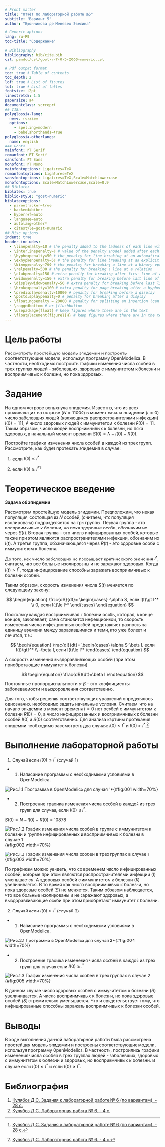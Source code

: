 ```yaml
---
# Front matter
title: "Отчёт по лабораторной работе №6"
subtitle: "Вариант 5"
author: "Бронникова де Менезеш Эвелина"

# Generic options
lang: ru-RU
toc-title: "Содержание"

# Bibliography
bibliography: bib/cite.bib
csl: pandoc/csl/gost-r-7-0-5-2008-numeric.csl

# Pdf output format
toc: true # Table of contents
toc_depth: 2
lof: true # List of figures
lot: true # List of tables
fontsize: 12pt
linestretch: 1.5
papersize: a4
documentclass: scrreprt
## I18n
polyglossia-lang:
  name: russian
  options:
    - spelling=modern
    - babelshorthands=true
polyglossia-otherlangs:
  name: english
### Fonts
mainfont: PT Serif
romanfont: PT Serif
sansfont: PT Sans
monofont: PT Mono
mainfontoptions: Ligatures=TeX
romanfontoptions: Ligatures=TeX
sansfontoptions: Ligatures=TeX,Scale=MatchLowercase
monofontoptions: Scale=MatchLowercase,Scale=0.9
## Biblatex
biblatex: true
biblio-style: "gost-numeric"
biblatexoptions:
  - parentracker=true
  - backend=biber
  - hyperref=auto
  - language=auto
  - autolang=other*
  - citestyle=gost-numeric
## Misc options
indent: true
header-includes:
  - \linepenalty=10 # the penalty added to the badness of each line within a paragraph (no associated penalty node) Increasing the value makes tex try to have fewer lines in the paragraph.
  - \interlinepenalty=0 # value of the penalty (node) added after each line of a paragraph.
  - \hyphenpenalty=50 # the penalty for line breaking at an automatically inserted hyphen
  - \exhyphenpenalty=50 # the penalty for line breaking at an explicit hyphen
  - \binoppenalty=700 # the penalty for breaking a line at a binary operator
  - \relpenalty=500 # the penalty for breaking a line at a relation
  - \clubpenalty=150 # extra penalty for breaking after first line of a paragraph
  - \widowpenalty=150 # extra penalty for breaking before last line of a paragraph
  - \displaywidowpenalty=50 # extra penalty for breaking before last line before a display math
  - \brokenpenalty=100 # extra penalty for page breaking after a hyphenated line
  - \predisplaypenalty=10000 # penalty for breaking before a display
  - \postdisplaypenalty=0 # penalty for breaking after a display
  - \floatingpenalty = 20000 # penalty for splitting an insertion (can only be split footnote in standard LaTeX)
  - \raggedbottom # or \flushbottom
  - \usepackage{float} # keep figures where there are in the text
  - \floatplacement{figure}{H} # keep figures where there are in the text
---
```


# Цель работы

Рассмотреть простейшую модель эпидемии и построить соответствующие модели, используя программу OpenModelica. В частности, необходимо построить графики изменения числа особей в трех группах людей - заболевших, здоровых с иммунитетом к болезни и восприимчивых к болезни, но пока здоровых.

# Задание

На одном острове вспыхнула эпидемия. Известно, что из всех проживающих на острове $(N=11 000)$ в момент начала эпидемии $(t=0)$ число заболевших людей (являющихся распространителями инфекции) $I(0)=111$, А число здоровых людей с иммунитетом к болезни $R(0)=11$. Таким образом, число людей восприимчивых к болезни, но пока здоровых, в начальный момент времени $S(0)=N-I(0)-R(0)$.

Постройте графики изменения числа особей в каждой из трех групп. Рассмотрите, как будет протекать эпидемия в случае: 

1) если $I(0)\le I^*$

2) если $I(0)\ge I^*$[^1]

[^1]:[Кулябов Д.С. Задания к лабораторной работе № 6 (по вариантам). - 28 c.](https://esystem.rudn.ru/mod/resource/view.php?id=831123)

# Теоретическое введение

**Задача об эпидемии**

Рассмотрим простейшую модель эпидемии. Предположим, что некая популяция, состоящая из $N$ особей, (считаем, что популяция изолирована) подразделяется на три группы. Первая группа - это восприимчивые к болезни, но пока здоровые особи, обозначим их через $S(t)$. Вторая группа – это число инфицированных особей, которые также при этом являются распространителями инфекции, обозначим их $I(t)$. А третья группа, обозначающаяся через $R(t)$ – это здоровые особи с иммунитетом к болезни. 

До того, как число заболевших не превышает критического значения $I^*$, считаем, что все больные изолированы и не заражают здоровых. Когда $I(t)\gt I^*$, тогда инфицирование способны заражать восприимчивых к болезни особей. 

Таким образом, скорость изменения числа $S(t)$ меняется по следующему закону:

$$
\begin{equation}
\frac{dS}{dt}=
\begin{cases} 
-\alpha S, если I(t)\gt I^*
\\
0, если I(t)\le I^*
\end{cases}
\end{equation}
$$

Поскольку каждая восприимчивая к болезни особь, которая, в конце концов, заболевает, сама становится инфекционной, то скорость изменения числа инфекционных особей представляет разность за единицу времени между заразившимися и теми, кто уже болеет и лечится, т.е.:

$$
\begin{equation}
\frac{dI}{dt}=
\begin{cases} 
\alpha S-\beta I, если I(t)\gt I^*
\\
-\beta I, если I(t)\le I^*
\end{cases}
\end{equation}
$$

А скорость изменения выздоравливающих особей (при этом приобретающие иммунитет к болезни)

$$
\begin{equation}
\frac{dR}{dt}=\beta I
\end{equation}
$$

Постоянные пропорциональности $\alpha, \beta$ - это коэффициенты заболеваемости и выздоровления соответственно.

Для того, чтобы решения соответствующих уравнений определялось однозначно, необходимо задать начальные условия. Считаем, что на начало эпидемии в момент времени $t=0$ нет особей с иммунитетом к болезни $R(0)=0$, а число инфицированных и восприимчивых к болезни особей $I(0)$ и $S(0)$ соответственно. Для анализа картины протекания эпидемии необходимо рассмотреть два случая: $I(0)\le I^*$ и $I(0)\gt I^*$.[^2]

[^2]:[Кулябов Д.С. Лабораторная работа № 6. - 4 c.](https://esystem.rudn.ru/mod/resource/view.php?id=831124)

# Выполнение лабораторной работы

1. Случай если $I(0)\le I^*$ (случай 1)

- 1. Написание программы с необходимыми условиями в OpenModelica.

![Рис.1.1 Программа в OpenModelica для случая 1*](MMPictures06/1.1v1.png){#fig:001 width=70%}

- 2. Построение графика изменения числа особей в каждой из трех групп для случая, если $I(0)\le I^*$.

$S(0)=N-I(0)-R(0)=10 878$

![Рис.1.2 График изменения числа особей в группе с иммунитетом к болезни и группе инфицированных и восприимчивых к болезни в случае 1](MMPictures06/1.2_1v1.png){#fig:002 width=70%}

![Рис.1.3 График изменения числа особей в трех группах в случае 1](MMPictures06/1.2_2v1.png){#fig:003 width=70%}

По графикам можно увидеть, что со временем число инфицированных особей, которые при этом являются распространителями инфекции ($I$) уменьшается. А здоровых особей с иммунитетом к болезни ($R$) увеличивается. В то время как число восприимчивых к болезни, но пока здоровые особей ($S$) не меняется. Таким образом наблюдается, что все больные изолированы и не заражают здоровых, а выздоравливающие особи при этом приобретают иммунитет к болезни.

2. Случай если $I(0)\ge I^*$ (случай 2)

- 1. Написание программы с необходимыми условиями в OpenModelica.

![Рис.2.1 Программа в OpenModelica для случая 2*](MMPictures06/1.3v1.png){#fig:004 width=70%}

- 2. Построение графика изменения числа особей в каждой из трех групп для случая если $I(0)\ge I^*$ 

![Рис.1.3 График изменения числа особей в трех группах в случае 2](MMPictures06/1.4v1.png){#fig:005 width=70%}

В данном случае число здоровых особей с иммунитетом к болезни ($R$) увеличивается. А число восприимчивых к болезни, но пока здоровые особей ($S$) стремительно уменьшается. Что и свидетельствует тому, что инфицированные способны заражать восприимчивых к болезни особей.

# Выводы

В ходе выполнения данной лабораторной работы была рассмотрена простейшая модель эпидемии и построены соответствующие модели, используя программу OpenModelica. В частности, построились графики изменения числа особей в трех группах людей - заболевших, здоровых с иммунитетом к болезни и здоровых, но восприимчивых к болезни. В случае если $I(0)\le I^*$ и если $I(0)\ge I^*$.

# Библиография

1. [Кулябов Д.С. Задания к лабораторной работе № 6 (по вариантам). - 28 c.](https://esystem.rudn.ru/mod/resource/view.php?id=831123)
2. [Кулябов Д.С. Лабораторная работа № 6. - 4 c.](https://esystem.rudn.ru/mod/resource/view.php?id=831124)
